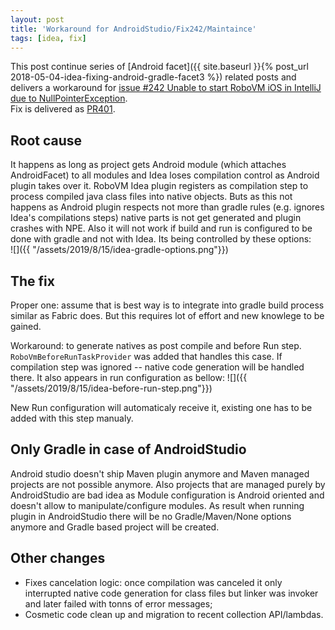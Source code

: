 ```yaml
---
layout: post
title: 'Workaround for AndroidStudio/Fix242/Maintaince'
tags: [idea, fix]
---
```

This post continue series of [Android facet]({{ site.baseurl }}{% post_url 2018-05-04-idea-fixing-android-gradle-facet3 %}) related posts and delivers a workaround for [issue #242 Unable to start RoboVM iOS in IntelliJ due to NullPointerException](https://github.com/MobiVM/robovm/issues/242).  
Fix is delivered as [PR401](https://github.com/MobiVM/robovm/pull/401).  

## Root cause 
It happens as long as project gets Android module (which attaches AndroidFacet) to all modules and Idea loses compilation control as Android plugin takes over it. RoboVM Idea plugin registers as compilation step to process compiled java class files into native objects. Buts as this not happens as Android plugin respects not more than gradle rules (e.g. ignores Idea's compilations steps) native parts is not get generated and plugin crashes with NPE. 
Also it will not work if build and run is configured to be done with gradle and not with Idea. Its being controlled by these options:   
![]({{ "/assets/2019/8/15/idea-gradle-options.png"}})

## The fix
<!-- more -->
Proper one: assume that is best way is to integrate into gradle build process similar as Fabric does. But this requires lot of effort and new knowlege to be gained.   

Workaround: to generate natives as post compile and before Run step.  
`RoboVmBeforeRunTaskProvider` was added that handles this case. If compilation step was ignored -- native code generation will be handled there. It also appears in run configuration as bellow:
![]({{ "/assets/2019/8/15/idea-before-run-step.png"}})  

New Run configuration will automaticaly receive it, existing one has to be added with this step manualy.  

## Only Gradle in case of AndroidStudio
Android studio doesn't ship Maven plugin anymore and Maven managed projects are not possible anymore. Also projects that are managed purely by AndroidStudio are bad idea as Module configuration is Android oriented and doesn't allow to manipulate/configure modules. As result when running plugin in AndroidStudio there will be no Gradle/Maven/None options anymore and Gradle based project will be created.

## Other changes 
* Fixes cancelation logic: once compilation was canceled it only interrupted native code generation for class files but linker was invoker and later failed with tonns of error messages;
* Cosmetic code clean up and migration to recent collection API/lambdas.






